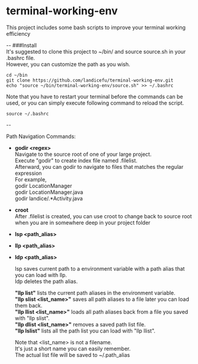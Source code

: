 # terminal-working-env
This project includes some bash scripts to improve your terminal working efficiency

--
###Install <br/>
It's suggested to clone this project to ~/bin/ and source source.sh in your .bashrc file. <br/>
However, you can customize the path as you wish. <br/>

```  
cd ~/bin
git clone https://github.com/landicefu/terminal-working-env.git
echo "source ~/bin/terminal-working-env/source.sh" >> ~/.bashrc
```
Note that you have to restart your terminal before the commands can be used, or you can simply execute following command to reload the script.
```
source ~/.bashrc
```

--

Path Navigation Commands:
- **godir \<regex\>** <br/>
  Navigate to the source root of one of your large project. <br/>
  Execute "godir" to create index file named .filelist. <br/>
  Afterward, you can godir <regex> to navigate to files that matches the regular expression <br/>
  For example, <br/>
    godir LocationManager <br/>
    godir LocationManager.java <br/>
    godir landice/.*Activity.java <br/>
- **croot** <br/>
  After .filelist is created, you can use croot to change back to source root when you are in somewhere deep in your project folder

- **lsp \<path_alias\>**
- **llp \<path_alias\>**
- **ldp \<path_alias\>**

  lsp saves current path to a environment variable with a path alias that you can load with llp. <br/>
  ldp deletes the path alias.

  **"llp list"** lists the current path aliases in the environment variable. <br/>
  **"llp slist <list_name>"** saves all path aliases to a file later you can load them back. <br/>
  **"llp llist <list_name>"** loads all path aliases back from a file you saved with "llp slist". <br/>
  **"llp dlist <list_name>"** removes a saved path list file. <br/>
  **"llp lslist"** lists all the path list you can load with "llp llist". <br/>

  
  Note that <list_name> is not a filename. <br/>
  It's just a short name you can easily remember. <br/>
  The actual list file will be saved to ~/.path_alias
